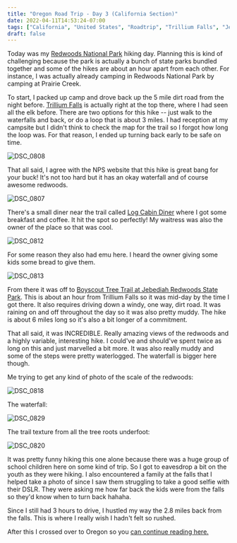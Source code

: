 ```yaml
---
title: "Oregon Road Trip - Day 3 (California Section)"
date: 2022-04-11T14:53:24-07:00
tags: ["California", "United States", "Roadtrip", "Trillium Falls", "Jebediah Redwoods State Park", "Redwoods National Park", "Hiking"]
draft: false
---
```


Today was my [Redwoods National Park](https://www.nps.gov/redw/index.htm) hiking day. Planning this is kind of challenging because the park is actually a bunch of state parks bundled together and some of the hikes are about an hour apart from each other. For instance, I was actually already camping in Redwoods National Park by camping at Prairie Creek.

To start, I packed up camp and drove back up the 5 mile dirt road from the night before. [Trillium Falls](https://www.nps.gov/thingstodo/hiking-trilliumfalls.htm) is actually right at the top there, where I had seen all the elk before. There are two options for this hike -- just walk to the waterfalls and back, or do a loop that is about 3 miles. I had reception at my campsite but I didn't think to check the map for the trail so I forgot how long the loop was. For that reason, I ended up turning back early to be safe on time.

![DSC_0808](/images/DSC_0808.png)

That all said, I agree with the NPS website that this hike is great bang for your buck! It's not too hard but it has an okay waterfall and of course awesome redwoods.

![DSC_0807](/images/DSC_0807.png)

There's a small diner near the trail called [Log Cabin Diner](https://www.logcabindiner.net.logcabindiner.net/welcome) where I got some breakfast and coffee. It hit the spot so perfectly! My waitress was also the owner of the place so that was cool.

![DSC_0812](/images/DSC_0812.png)

For some reason they also had emu here. I heard the owner giving some kids some bread to give them.

![DSC_0813](/images/DSC_0813.png)

From there it was off to [Boyscout Tree Trail at Jebediah Redwoods State Park](https://www.nps.gov/thingstodo/boyscouttrail.htm). This is about an hour from Trillium Falls so it was mid-day by the time I got there. It also requires driving down a windy, one way, dirt road. It was raining on and off throughout the day so it was also pretty muddy. The hike is about 6 miles long so it's also a bit longer of a commitment.

That all said, it was INCREDIBLE. Really amazing views of the redwoods and a highly variable, interesting hike. I could've and should've spent twice as long on this and just marvelled a bit more. It was also really muddy and some of the steps were pretty waterlogged. The waterfall is bigger here though.

Me trying to get any kind of photo of the scale of the redwoods:

![DSC_0818](/images/DSC_0818.png)

The waterfall:

![DSC_0829](/images/DSC_0829.png)

The trail texture from all the tree roots underfoot:

![DSC_0820](/images/DSC_0820.png)

It was pretty funny hiking this one alone because there was a huge group of school children here on some kind of trip. So I got to eavesdrop a bit on the youth as they were hiking. I also encountered a family at the falls that I helped take a photo of since I saw them struggling to take a good selfie with their DSLR. They were asking me how far back the kids were from the falls so they'd know when to turn back hahaha. 

Since I still had 3 hours to drive, I hustled my way the 2.8 miles back from the falls. This is where I really wish I hadn't felt so rushed. 

After this I crossed over to Oregon so you [can continue reading here.](../../oregon/oregon-roadtrip-2022-day-3)